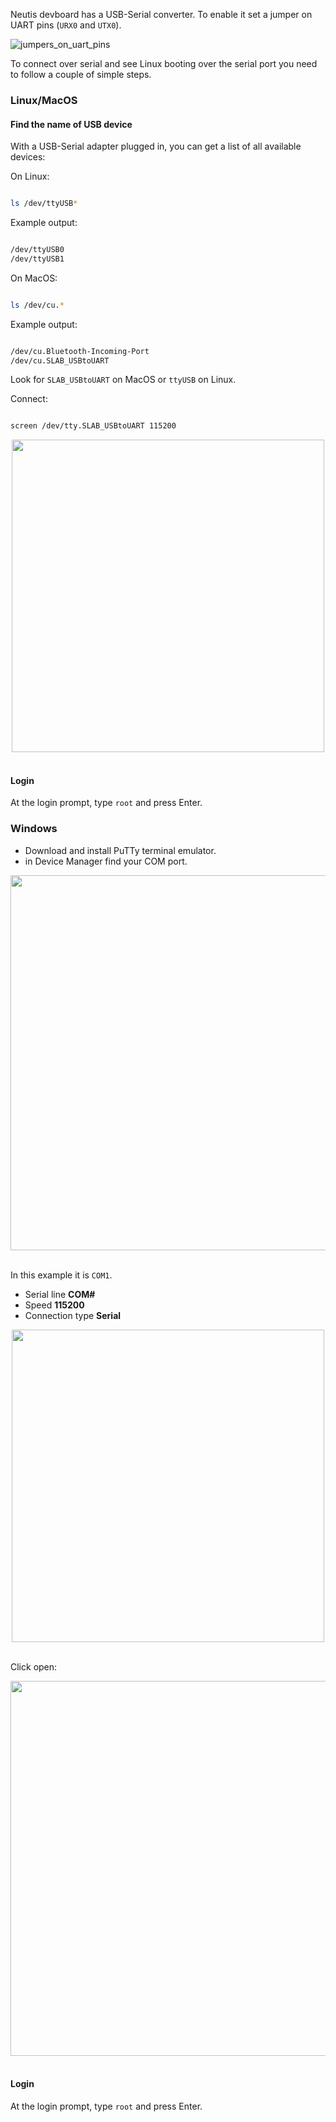

Neutis devboard has a USB-Serial converter. To enable it set a jumper on UART pins (`URX0` and `UTX0`).

![jumpers_on_uart_pins](../../img/connectivity/jumpers_on_uart_pins.png)

To connect over serial and see Linux booting over the serial port you need to follow a couple of simple steps.

### Linux/MacOS

#### Find the name of USB device

With a USB-Serial adapter plugged in, you can get a list of all available devices:

On Linux:

```bash

ls /dev/ttyUSB*

```

Example output:

```bash

/dev/ttyUSB0
/dev/ttyUSB1

```

On MacOS:

```bash

ls /dev/cu.*

```

Example output:

```bash

/dev/cu.Bluetooth-Incoming-Port
/dev/cu.SLAB_USBtoUART

```

Look for  `SLAB_USBtoUART` on MacOS or `ttyUSB` on Linux.

Connect:

```bash

screen /dev/tty.SLAB_USBtoUART 115200

```

<div style="text-align: center;"><img src="../../img/connectivity/login_linux_macos.png" style="width: 500px;"></div><br>

#### Login

At the login prompt, type ```root``` and press Enter.

### Windows

- Download and install PuTTy terminal emulator.
- in Device Manager find your COM port.

<div style="text-align: center;"><img src="../../img/connectivity/device_manager_windows.png" style="width: 600px;"></div><br>

In this example it is ```COM1```.

- Serial line __COM#__
- Speed __115200__
- Connection type __Serial__

<div style="text-align: center;"><img src="../../img/connectivity/putty_settings.png" style="width: 500px;"></div><br>

Click open:

<div style="text-align: center;"><img src="../../img/connectivity/login_putty.png" style="width: 600px;"></div><br>

#### Login

At the login prompt, type ```root``` and press Enter.
